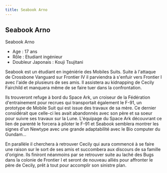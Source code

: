 ```yaml
---
title: Seabook Arno
---
```


Seabook Arno
------------

Seabook Arno  
- Age : 17 ans  
- Rôle : Etudiant ingénieur  
- Doubleur Japonais : Kouji Tsujitani


Seabook est un étudiant en ingéniérie des Mobiles Suits. Suite à l'attaque de Crossbone Vanguard sur Frontier IV il parviendra à s'enfuir vers Frontier I avec l'aide de plusieurs de ses amis. Il assistera au kidnapping de Cecily Fairchild et manquera même de se faire tuer dans la confrontation.


Ils trouveront refuge à bord du Space Ark, un croiseur de la Fédération d'entrainement pour recrues qui transportait également le F-91, un prototype de Mobile Suit qui est issue des travaux de sa mère. Ce dernier considérait que celle-ci les avait abandonnés avec son père et sa soeur pour suivre ses travaux sur la Lune. L'équipage du Space Ark découvrant ce lien de parenté le forcera à piloter le F-91 et Seabook semblera montrer les signes d'un Newtype avec une grande adaptabilité avec le Bio computer du Gundam...


En parallèle il cherchera à retrouver Cecily qui aura commencé à se faire une raison sur le sort de ses amis et succombera aux discours de sa famille d'origine. Ils finiront néanmoins par se retrouver suite au laché des Bugs dans la colonie de Frontier I et seront de nouveau alliés pour affronter le père de Cecily, prêt à tout pour accomplir son sinistre plan.

